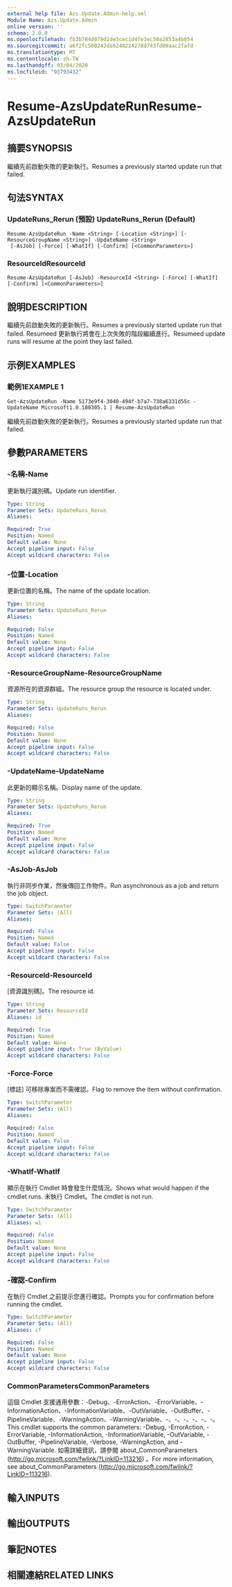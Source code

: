 ```yaml
---
external help file: Azs.Update.Admin-help.xml
Module Name: Azs.Update.Admin
online version: ''
schema: 2.0.0
ms.openlocfilehash: fb3b784d079d1de3cec1d4fe3ec50a2853a4b054
ms.sourcegitcommit: a6f2fc500242de6248224278d743fd09aac2fafd
ms.translationtype: MT
ms.contentlocale: zh-TW
ms.lasthandoff: 03/04/2020
ms.locfileid: "93793432"
---
```

# <span data-ttu-id="7da4f-101">Resume-AzsUpdateRun</span><span class="sxs-lookup"><span data-stu-id="7da4f-101">Resume-AzsUpdateRun</span></span>

## <span data-ttu-id="7da4f-102">摘要</span><span class="sxs-lookup"><span data-stu-id="7da4f-102">SYNOPSIS</span></span>
<span data-ttu-id="7da4f-103">繼續先前啟動失敗的更新執行。</span><span class="sxs-lookup"><span data-stu-id="7da4f-103">Resumes a previously started update run that failed.</span></span>

## <span data-ttu-id="7da4f-104">句法</span><span class="sxs-lookup"><span data-stu-id="7da4f-104">SYNTAX</span></span>

### <span data-ttu-id="7da4f-105">UpdateRuns_Rerun (預設) </span><span class="sxs-lookup"><span data-stu-id="7da4f-105">UpdateRuns_Rerun (Default)</span></span>
```
Resume-AzsUpdateRun -Name <String> [-Location <String>] [-ResourceGroupName <String>] -UpdateName <String>
 [-AsJob] [-Force] [-WhatIf] [-Confirm] [<CommonParameters>]
```

### <span data-ttu-id="7da4f-106">ResourceId</span><span class="sxs-lookup"><span data-stu-id="7da4f-106">ResourceId</span></span>
```
Resume-AzsUpdateRun [-AsJob] -ResourceId <String> [-Force] [-WhatIf] [-Confirm] [<CommonParameters>]
```

## <span data-ttu-id="7da4f-107">說明</span><span class="sxs-lookup"><span data-stu-id="7da4f-107">DESCRIPTION</span></span>
<span data-ttu-id="7da4f-108">繼續先前啟動失敗的更新執行。</span><span class="sxs-lookup"><span data-stu-id="7da4f-108">Resumes a previously started update run that failed.</span></span> <span data-ttu-id="7da4f-109">Resumeed 更新執行將會在上次失敗的階段繼續進行。</span><span class="sxs-lookup"><span data-stu-id="7da4f-109">Resumeed update runs will resume at the point they last failed.</span></span>

## <span data-ttu-id="7da4f-110">示例</span><span class="sxs-lookup"><span data-stu-id="7da4f-110">EXAMPLES</span></span>

### <span data-ttu-id="7da4f-111">範例1</span><span class="sxs-lookup"><span data-stu-id="7da4f-111">EXAMPLE 1</span></span>
```
Get-AzsUpdateRun -Name 5173e9f4-3040-494f-b7a7-738a6331d55c -UpdateName Microsoft1.0.180305.1 | Resume-AzsUpdateRun
```

<span data-ttu-id="7da4f-112">繼續先前啟動失敗的更新執行。</span><span class="sxs-lookup"><span data-stu-id="7da4f-112">Resumes a previously started update run that failed.</span></span>

## <span data-ttu-id="7da4f-113">參數</span><span class="sxs-lookup"><span data-stu-id="7da4f-113">PARAMETERS</span></span>

### <span data-ttu-id="7da4f-114">-名稱</span><span class="sxs-lookup"><span data-stu-id="7da4f-114">-Name</span></span>
<span data-ttu-id="7da4f-115">更新執行識別碼。</span><span class="sxs-lookup"><span data-stu-id="7da4f-115">Update run identifier.</span></span>

```yaml
Type: String
Parameter Sets: UpdateRuns_Rerun
Aliases:

Required: True
Position: Named
Default value: None
Accept pipeline input: False
Accept wildcard characters: False
```

### <span data-ttu-id="7da4f-116">-位置</span><span class="sxs-lookup"><span data-stu-id="7da4f-116">-Location</span></span>
<span data-ttu-id="7da4f-117">更新位置的名稱。</span><span class="sxs-lookup"><span data-stu-id="7da4f-117">The name of the update location.</span></span>

```yaml
Type: String
Parameter Sets: UpdateRuns_Rerun
Aliases:

Required: False
Position: Named
Default value: None
Accept pipeline input: False
Accept wildcard characters: False
```

### <span data-ttu-id="7da4f-118">-ResourceGroupName</span><span class="sxs-lookup"><span data-stu-id="7da4f-118">-ResourceGroupName</span></span>
<span data-ttu-id="7da4f-119">資源所在的資源群組。</span><span class="sxs-lookup"><span data-stu-id="7da4f-119">The resource group the resource is located under.</span></span>

```yaml
Type: String
Parameter Sets: UpdateRuns_Rerun
Aliases:

Required: False
Position: Named
Default value: None
Accept pipeline input: False
Accept wildcard characters: False
```

### <span data-ttu-id="7da4f-120">-UpdateName</span><span class="sxs-lookup"><span data-stu-id="7da4f-120">-UpdateName</span></span>
<span data-ttu-id="7da4f-121">此更新的顯示名稱。</span><span class="sxs-lookup"><span data-stu-id="7da4f-121">Display name of the update.</span></span>

```yaml
Type: String
Parameter Sets: UpdateRuns_Rerun
Aliases:

Required: True
Position: Named
Default value: None
Accept pipeline input: False
Accept wildcard characters: False
```

### <span data-ttu-id="7da4f-122">-AsJob</span><span class="sxs-lookup"><span data-stu-id="7da4f-122">-AsJob</span></span>
<span data-ttu-id="7da4f-123">執行非同步作業，然後傳回工作物件。</span><span class="sxs-lookup"><span data-stu-id="7da4f-123">Run asynchronous as a job and return the job object.</span></span>

```yaml
Type: SwitchParameter
Parameter Sets: (All)
Aliases:

Required: False
Position: Named
Default value: False
Accept pipeline input: False
Accept wildcard characters: False
```

### <span data-ttu-id="7da4f-124">-ResourceId</span><span class="sxs-lookup"><span data-stu-id="7da4f-124">-ResourceId</span></span>
<span data-ttu-id="7da4f-125">[資源識別碼]。</span><span class="sxs-lookup"><span data-stu-id="7da4f-125">The resource id.</span></span>

```yaml
Type: String
Parameter Sets: ResourceId
Aliases: id

Required: True
Position: Named
Default value: None
Accept pipeline input: True (ByValue)
Accept wildcard characters: False
```

### <span data-ttu-id="7da4f-126">-Force</span><span class="sxs-lookup"><span data-stu-id="7da4f-126">-Force</span></span>
<span data-ttu-id="7da4f-127">[標誌] 可移除專案而不需確認。</span><span class="sxs-lookup"><span data-stu-id="7da4f-127">Flag to remove the item without confirmation.</span></span>

```yaml
Type: SwitchParameter
Parameter Sets: (All)
Aliases:

Required: False
Position: Named
Default value: False
Accept pipeline input: False
Accept wildcard characters: False
```

### <span data-ttu-id="7da4f-128">-WhatIf</span><span class="sxs-lookup"><span data-stu-id="7da4f-128">-WhatIf</span></span>
<span data-ttu-id="7da4f-129">顯示在執行 Cmdlet 時會發生什麼情況。</span><span class="sxs-lookup"><span data-stu-id="7da4f-129">Shows what would happen if the cmdlet runs.</span></span>
<span data-ttu-id="7da4f-130">未執行 Cmdlet。</span><span class="sxs-lookup"><span data-stu-id="7da4f-130">The cmdlet is not run.</span></span>

```yaml
Type: SwitchParameter
Parameter Sets: (All)
Aliases: wi

Required: False
Position: Named
Default value: None
Accept pipeline input: False
Accept wildcard characters: False
```

### <span data-ttu-id="7da4f-131">-確認</span><span class="sxs-lookup"><span data-stu-id="7da4f-131">-Confirm</span></span>
<span data-ttu-id="7da4f-132">在執行 Cmdlet 之前提示您進行確認。</span><span class="sxs-lookup"><span data-stu-id="7da4f-132">Prompts you for confirmation before running the cmdlet.</span></span>

```yaml
Type: SwitchParameter
Parameter Sets: (All)
Aliases: cf

Required: False
Position: Named
Default value: None
Accept pipeline input: False
Accept wildcard characters: False
```

### <span data-ttu-id="7da4f-133">CommonParameters</span><span class="sxs-lookup"><span data-stu-id="7da4f-133">CommonParameters</span></span>
<span data-ttu-id="7da4f-134">這個 Cmdlet 支援通用參數：-Debug、-ErrorAction、-ErrorVariable、-InformationAction、-InformationVariable、-OutVariable、-OutBuffer、-PipelineVariable、-WarningAction、-WarningVariable、-、-、-、-、-、-。</span><span class="sxs-lookup"><span data-stu-id="7da4f-134">This cmdlet supports the common parameters: -Debug, -ErrorAction, -ErrorVariable, -InformationAction, -InformationVariable, -OutVariable, -OutBuffer, -PipelineVariable, -Verbose, -WarningAction, and -WarningVariable.</span></span> <span data-ttu-id="7da4f-135">如需詳細資訊，請參閱 about_CommonParameters (http://go.microsoft.com/fwlink/?LinkID=113216) 。</span><span class="sxs-lookup"><span data-stu-id="7da4f-135">For more information, see about_CommonParameters (http://go.microsoft.com/fwlink/?LinkID=113216).</span></span>

## <span data-ttu-id="7da4f-136">輸入</span><span class="sxs-lookup"><span data-stu-id="7da4f-136">INPUTS</span></span>

## <span data-ttu-id="7da4f-137">輸出</span><span class="sxs-lookup"><span data-stu-id="7da4f-137">OUTPUTS</span></span>

## <span data-ttu-id="7da4f-138">筆記</span><span class="sxs-lookup"><span data-stu-id="7da4f-138">NOTES</span></span>

## <span data-ttu-id="7da4f-139">相關連結</span><span class="sxs-lookup"><span data-stu-id="7da4f-139">RELATED LINKS</span></span>

